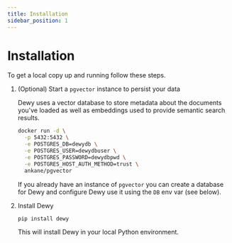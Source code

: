 ```yaml
---
title: Installation
sidebar_position: 1
--- 
```


# Installation

To get a local copy up and running follow these steps.

1. (Optional) Start a `pgvector` instance to persist your data

    Dewy uses a vector database to store metadata about the documents you've loaded as well as embeddings used to provide semantic search results. 

    ```sh
    docker run -d \
      -p 5432:5432 \
      -e POSTGRES_DB=dewydb \
      -e POSTGRES_USER=dewydbuser \
      -e POSTGRES_PASSWORD=dewydbpwd \
      -e POSTGRES_HOST_AUTH_METHOD=trust \
      ankane/pgvector
    ```
    If you already have an instance of `pgvector` you can create a database for Dewy and configure Dewy use it using the `DB` env var (see below).
    
1. Install Dewy
    ```
    pip install dewy
    ```

    This will install Dewy in your local Python environment.